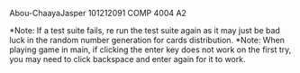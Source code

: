 Abou-ChaayaJasper
101212091
COMP 4004 A2



*Note: If a test suite fails, re run the test suite again as it may just be bad luck in the random number generation for cards distribution. 
*Note: When playing game in main, if clicking the enter key does not work on the first try, you may need to click backspace and enter again for it to work.


